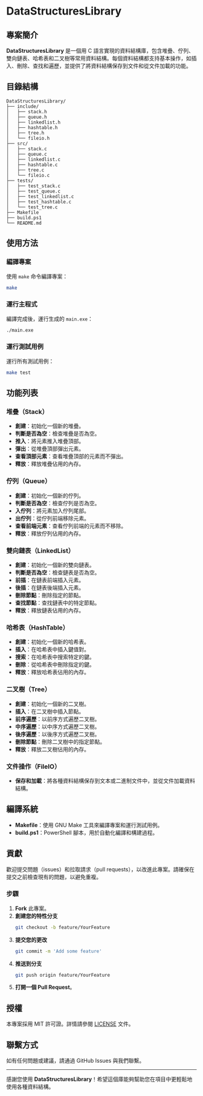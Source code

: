 # DataStructuresLibrary

## 專案簡介

**DataStructuresLibrary** 是一個用 C 語言實現的資料結構庫，包含堆疊、佇列、雙向鏈表、哈希表和二叉樹等常用資料結構。每個資料結構都支持基本操作，如插入、刪除、查找和遍歷，並提供了將資料結構保存到文件和從文件加載的功能。

## 目錄結構

```plaintext
DataStructuresLibrary/
├── include/
│   ├── stack.h
│   ├── queue.h
│   ├── linkedlist.h
│   ├── hashtable.h
│   ├── tree.h
│   └── fileio.h
├── src/
│   ├── stack.c
│   ├── queue.c
│   ├── linkedlist.c
│   ├── hashtable.c
│   ├── tree.c
│   └── fileio.c
├── tests/
│   ├── test_stack.c
│   ├── test_queue.c
│   ├── test_linkedlist.c
│   ├── test_hashtable.c
│   └── test_tree.c
├── Makefile
├── build.ps1
└── README.md
```

## 使用方法

### 編譯專案

使用 `make` 命令編譯專案：

```bash
make
```

### 運行主程式

編譯完成後，運行生成的 `main.exe`：

```bash
./main.exe
```

### 運行測試用例

運行所有測試用例：

```bash
make test
```

## 功能列表

### 堆疊（Stack）

- **創建**：初始化一個新的堆疊。
- **判斷是否為空**：檢查堆疊是否為空。
- **推入**：將元素推入堆疊頂部。
- **彈出**：從堆疊頂部彈出元素。
- **查看頂部元素**：查看堆疊頂部的元素而不彈出。
- **釋放**：釋放堆疊佔用的內存。

### 佇列（Queue）

- **創建**：初始化一個新的佇列。
- **判斷是否為空**：檢查佇列是否為空。
- **入佇列**：將元素加入佇列尾部。
- **出佇列**：從佇列前端移除元素。
- **查看前端元素**：查看佇列前端的元素而不移除。
- **釋放**：釋放佇列佔用的內存。

### 雙向鏈表（LinkedList）

- **創建**：初始化一個新的雙向鏈表。
- **判斷是否為空**：檢查鏈表是否為空。
- **前插**：在鏈表前端插入元素。
- **後插**：在鏈表後端插入元素。
- **刪除節點**：刪除指定的節點。
- **查找節點**：查找鏈表中的特定節點。
- **釋放**：釋放鏈表佔用的內存。

### 哈希表（HashTable）

- **創建**：初始化一個新的哈希表。
- **插入**：在哈希表中插入鍵值對。
- **搜索**：在哈希表中搜索特定的鍵。
- **刪除**：從哈希表中刪除指定的鍵。
- **釋放**：釋放哈希表佔用的內存。

### 二叉樹（Tree）

- **創建**：初始化一個新的二叉樹。
- **插入**：在二叉樹中插入節點。
- **前序遍歷**：以前序方式遍歷二叉樹。
- **中序遍歷**：以中序方式遍歷二叉樹。
- **後序遍歷**：以後序方式遍歷二叉樹。
- **刪除節點**：刪除二叉樹中的指定節點。
- **釋放**：釋放二叉樹佔用的內存。

### 文件操作（FileIO）

- **保存和加載**：將各種資料結構保存到文本或二進制文件中，並從文件加載資料結構。

## 編譯系統

- **Makefile**：使用 GNU Make 工具來編譯專案和運行測試用例。
- **build.ps1**：PowerShell 腳本，用於自動化編譯和構建過程。

## 貢獻

歡迎提交問題（issues）和拉取請求（pull requests），以改進此專案。請確保在提交之前檢查現有的問題，以避免重複。

### 步驟

1. **Fork** 此專案。
2. **創建您的特性分支**  
   ```bash
   git checkout -b feature/YourFeature
   ```
3. **提交您的更改**  
   ```bash
   git commit -m 'Add some feature'
   ```
4. **推送到分支**  
   ```bash
   git push origin feature/YourFeature
   ```
5. **打開一個 Pull Request**。

## 授權

本專案採用 MIT 許可證。詳情請參閱 [LICENSE](LICENSE) 文件。

## 聯繫方式

如有任何問題或建議，請通過 GitHub Issues 與我們聯繫。

---

感謝您使用 **DataStructuresLibrary**！希望這個庫能夠幫助您在項目中更輕鬆地使用各種資料結構。
